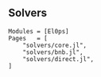 ## Solvers

```@autodocs
Modules = [El0ps]
Pages   = [
    "solvers/core.jl",
    "solvers/bnb.jl",
    "solvers/direct.jl",
]
```
